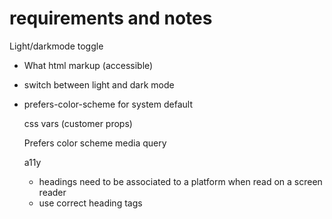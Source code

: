 # requirements and notes

Light/darkmode toggle

- What html markup (accessible)
- switch between light and dark mode
- prefers-color-scheme for system default 
  
  css vars (customer props)

  Prefers color scheme media query
  
  a11y 
  
  - headings need to be associated to a platform when read on a screen reader
  - use correct heading tags
